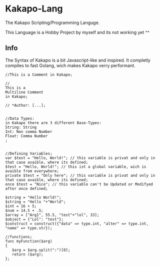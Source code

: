 # Kakapo-Lang
The Kakapo Scripting/Programming Languge.

This Language is a Hobby Project by myself and its not working yet ^^

## Info
The Syntax of Kakapo is a bit Javascript-like and inspired. It completly compiles to fast Golang, wich makes Kakapo verry performant. 

```
//This is a Comment in Kakapo;

//
This is a
Multiline Comment 
in Kakapo;

// *Author: [...];


//Data Types:
in Kakapo there are 3 different Base-Types:
String: String
Int: Non comma Number
Float: Comma Number
;


//Defining Variables;
var $test = "Hello, World!"; // this variable is privat and only in that case avaible, where its defined;
$test = "Hello, World!"; // this ist a global variable, wich is avaible from everywhere;
private $test = "Only here"; // this variable is privat and only in that case avaible, where its defined;
once $test = "Nice"; // this variable can't be Updated or Modifyed after once defined;

$string = "Hello World!";
$string = "Hello "+"World";
$int = 16 + 5;
$num = 14.5 + .5;
$array = ["Arg1", 55.5, "test"+"lol", 33];
$object = {"Lol": "test"};
$construct = construct({"data" => type.int, "alter" => type.int, "name" => type.str});

//functions;
func myFunction($arg)
{
   $arg = $arg.split(":")[0];
   return ($arg);
};
```
